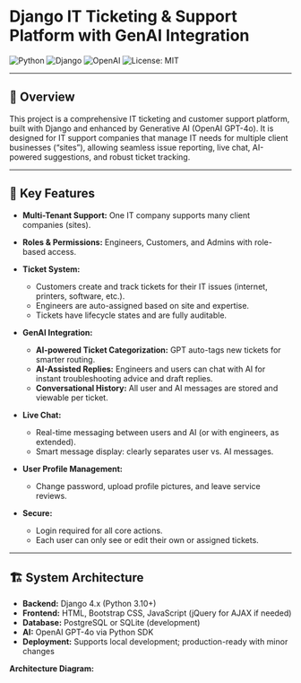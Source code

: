 # Django IT Ticketing & Support Platform with GenAI Integration

![Python](https://img.shields.io/badge/python-3.10+-blue.svg)
![Django](https://img.shields.io/badge/django-4.2-green.svg)
![OpenAI](https://img.shields.io/badge/OpenAI-GPT4o-blueviolet)
![License: MIT](https://img.shields.io/badge/License-MIT-yellow.svg)

---

## 📖 Overview

This project is a comprehensive IT ticketing and customer support platform, built with Django and enhanced by Generative AI (OpenAI GPT-4o). It is designed for IT support companies that manage IT needs for multiple client businesses (“sites”), allowing seamless issue reporting, live chat, AI-powered suggestions, and robust ticket tracking.

---

## 🚀 Key Features

- **Multi-Tenant Support:** One IT company supports many client companies (sites).
- **Roles & Permissions:** Engineers, Customers, and Admins with role-based access.
- **Ticket System:**  
  - Customers create and track tickets for their IT issues (internet, printers, software, etc.).
  - Engineers are auto-assigned based on site and expertise.
  - Tickets have lifecycle states and are fully auditable.

- **GenAI Integration:**  
  - **AI-powered Ticket Categorization:** GPT auto-tags new tickets for smarter routing.
  - **AI-Assisted Replies:** Engineers and users can chat with AI for instant troubleshooting advice and draft replies.
  - **Conversational History:** All user and AI messages are stored and viewable per ticket.

- **Live Chat:**  
  - Real-time messaging between users and AI (or with engineers, as extended).
  - Smart message display: clearly separates user vs. AI messages.

- **User Profile Management:**  
  - Change password, upload profile pictures, and leave service reviews.

- **Secure:**  
  - Login required for all core actions.
  - Each user can only see or edit their own or assigned tickets.

---

## 🏗️ System Architecture

- **Backend:** Django 4.x (Python 3.10+)
- **Frontend:** HTML, Bootstrap CSS, JavaScript (jQuery for AJAX if needed)
- **Database:** PostgreSQL or SQLite (development)
- **AI:** OpenAI GPT-4o via Python SDK
- **Deployment:** Supports local development; production-ready with minor changes

**Architecture Diagram:**  
